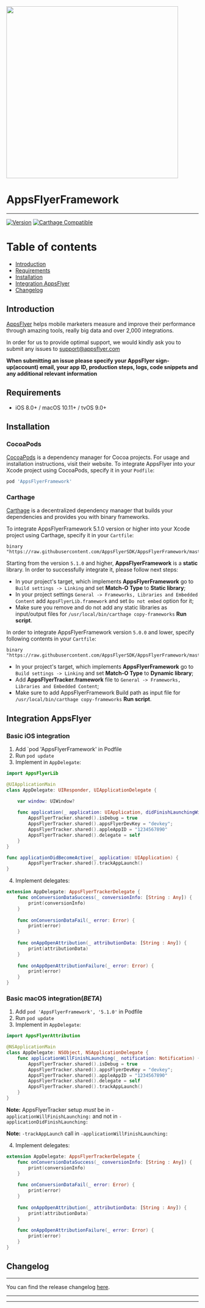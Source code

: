 <img src="https://www.appsflyer.com/wp-content/uploads/2016/11/logo-1.svg"  width="450">


# AppsFlyerFramework
-----------
[![Version](https://img.shields.io/cocoapods/v/AppsFlyerFramework.svg?style=flat)](http://cocoapods.org/pods/AppsFlyerFramework)
[![Carthage Compatible](https://img.shields.io/badge/Carthage-compatible-4BC51D.svg?style=flat)](https://github.com/Carthage/Carthage)

# Table of contents
- [Introduction](#introduction)
- [Requirements](#requirements)
- [Installation](#installation)
- [Integration AppsFlyer](#integration-appsflyer)
- [Changelog](#changelog)

## Introduction
[AppsFlyer](https://www.appsflyer.com/) helps mobile marketers measure and improve their performance through amazing tools, really big data and over 2,000 integrations.


In order for us to provide optimal support, we would kindly ask you to submit any issues to support@appsflyer.com

**When submitting an issue please specify your AppsFlyer sign-up(account) email, your app ID, production steps, logs, code snippets and any additional relevant information**

## Requirements
- iOS 8.0+ / macOS 10.11+ / tvOS 9.0+

## Installation

### CocoaPods

[CocoaPods](https://cocoapods.org) is a dependency manager for Cocoa projects. For usage and installation instructions, visit their website. To integrate AppsFlyer into your Xcode project using CocoaPods, specify it in your `Podfile`:

```ruby
pod 'AppsFlyerFramework'
```

### Carthage

[Carthage](https://github.com/Carthage/Carthage) is a decentralized dependency manager that builds your dependencies and provides you with binary frameworks. 

To integrate AppsFlyerFramework 5.1.0 version or higher into your Xcode project using Carthage, specify it in your `Cartfile`:

```ogdl
binary "https://raw.githubusercontent.com/AppsFlyerSDK/AppsFlyerFramework/master/AppsFlyerLib.json"
```
Starting from the version `5.1.0` and higher, **AppsFlyerFramework** is a **static** library. In order to successfully integrate it, please follow next steps: 

- In your project's target, which implements **AppsFlyerFramework** go to `Build settings -> Linking` and set **Match-O Type** to **Static library**;
- In your project settings `General -> Frameworks, Libraries and Embedded Content`  add `AppsFlyerLib.framework` and set `Do not embed` option for it;
- Make sure you remove and do not add any static libraries as input/output files for `/usr/local/bin/carthage copy-frameworks` **Run script**.

In order to integrate AppsFlyerFramework version `5.0.0` and lower, specify following contents in your `Cartfile`:

```ogdl
binary "https://raw.githubusercontent.com/AppsFlyerSDK/AppsFlyerFramework/master/AppsFlyerTracker.json"
```

- In your project's target, which implements **AppsFlyerFramework** go to `Build settings -> Linking` and set **Match-O Type** to **Dynamic library**;
- Add **AppsFlyerTracker.framework** file to `General -> Frameworks, Libraries and Embedded Content`;
- Make sure to add AppsFlyerFramework Build path as input file for `/usr/local/bin/carthage copy-frameworks` **Run script**.

## Integration AppsFlyer

### Basic iOS integration

1. Add `pod 'AppsFlyerFramework' in Podfile
2. Run `pod update`
3. Implement in ```AppDelegate```:
```swift
import AppsFlyerLib

@UIApplicationMain
class AppDelegate: UIResponder, UIApplicationDelegate {

    var window: UIWindow?
    
    func application(_ application: UIApplication, didFinishLaunchingWithOptions launchOptions: [UIApplicationLaunchOptionsKey: Any]?) -> Bool {
        AppsFlyerTracker.shared().isDebug = true
        AppsFlyerTracker.shared().appsFlyerDevKey = "devkey";
        AppsFlyerTracker.shared().appleAppID = "1234567890"
        AppsFlyerTracker.shared().delegate = self
    }
}

func applicationDidBecomeActive(_ application: UIApplication) {        
        AppsFlyerTracker.shared().trackAppLaunch()
}
```
4. Implement delegates:
```swift
extension AppDelegate: AppsFlyerTrackerDelegate {
    func onConversionDataSuccess(_ conversionInfo: [String : Any]) {
        print(conversionInfo)
    }
    
    func onConversionDataFail(_ error: Error) {
        print(error)
    }
    
    func onAppOpenAttribution(_ attributionData: [String : Any]) {
        print(attributionData)
    }
    
    func onAppOpenAttributionFailure(_ error: Error) {
        print(error)
    }
}    
```

### Basic macOS integration(*BETA*)

1. Add `pod 'AppsFlyerFramework', '5.1.0'` in Podfile
2. Run `pod update`
3. Implement in ```AppDelegate```:
```swift
import AppsFlyerAttribution

@NSApplicationMain
class AppDelegate: NSObject, NSApplicationDelegate {
    func applicationWillFinishLaunching(_ notification: Notification) {
        AppsFlyerTracker.shared().isDebug = true
        AppsFlyerTracker.shared().appsFlyerDevKey = "devkey";
        AppsFlyerTracker.shared().appleAppID = "1234567890"
        AppsFlyerTracker.shared().delegate = self
        AppsFlyerTracker.shared().trackAppLaunch()
    }
}    
```
**Note:** AppsFlyerTracker setup *must* be in `-applicationWillFinishLaunching:` and not in `-applicationDidFinishLaunching:`

**Note:** `-trackAppLaunch` call in `-applicationWillFinishLaunching:`

4. Implement delegates:
```swift
extension AppDelegate: AppsFlyerTrackerDelegate {
    func onConversionDataSuccess(_ conversionInfo: [String : Any]) {
        print(conversionInfo)
    }
    
    func onConversionDataFail(_ error: Error) {
        print(error)
    }
    
    func onAppOpenAttribution(_ attributionData: [String : Any]) {
        print(attributionData)
    }
    
    func onAppOpenAttributionFailure(_ error: Error) {
        print(error)
    }
}    
```

## Changelog
------------

You can find the release changelog [here](https://support.appsflyer.com/hc/en-us/articles/115001224823-AppsFlyer-iOS-SDK-Release-Notes).

---

----------
